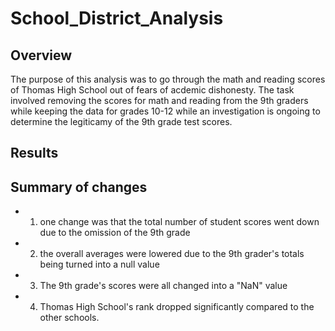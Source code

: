 # School_District_Analysis
## Overview
The purpose of this analysis was to go through the math and reading scores of Thomas High School out of fears of acdemic dishonesty.
The task involved removing the scores for math and reading from the 9th graders while keeping the data for grades 10-12 while an investigation is ongoing to determine the legiticamy of the 9th grade test scores.

## Results


## Summary of changes
- 1. one change was that the total number of student scores went down due to the omission of the 9th grade
- 2. the overall averages were lowered due to the 9th grader's totals being turned into a null value
- 3. The 9th grade's scores were all changed into a "NaN" value
- 4. Thomas High School's rank dropped significantly compared to the other schools.
